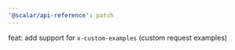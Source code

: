 ```yaml
---
'@scalar/api-reference': patch
---
```


feat: add support for `x-custom-examples` (custom request examples)

